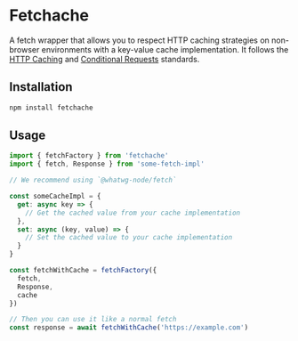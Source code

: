 # Fetchache

A fetch wrapper that allows you to respect HTTP caching strategies on non-browser environments with
a key-value cache implementation. It follows the [HTTP Caching](https://tools.ietf.org/html/rfc7234)
and [Conditional Requests](https://tools.ietf.org/html/rfc7232) standards.

## Installation

```bash
npm install fetchache
```

## Usage

```ts
import { fetchFactory } from 'fetchache'
import { fetch, Response } from 'some-fetch-impl'

// We recommend using `@whatwg-node/fetch`

const someCacheImpl = {
  get: async key => {
    // Get the cached value from your cache implementation
  },
  set: async (key, value) => {
    // Set the cached value to your cache implementation
  }
}

const fetchWithCache = fetchFactory({
  fetch,
  Response,
  cache
})

// Then you can use it like a normal fetch
const response = await fetchWithCache('https://example.com')
```
